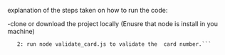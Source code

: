 explanation of the steps taken on how to run the code:

-clone or download the project locally (Enusre that node is install in you machine)

```1: run node generate_card.js to generate card number on the. 
   2: run node validate_card.js to validate the  card number.```
   

